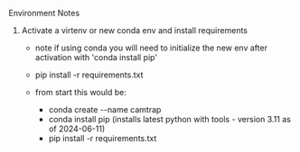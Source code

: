 Environment Notes  
1. Activate a virtenv or new conda env and install requirements  
    - note if using conda you will need to initialize the new env after activation with 'conda install pip'
    - pip install -r requirements.txt

    - from start this would be:
        - conda create --name camtrap
        - conda install pip (installs latest python with tools - version 3.11 as of 2024-06-11)
        - pip install -r requirements.txt
